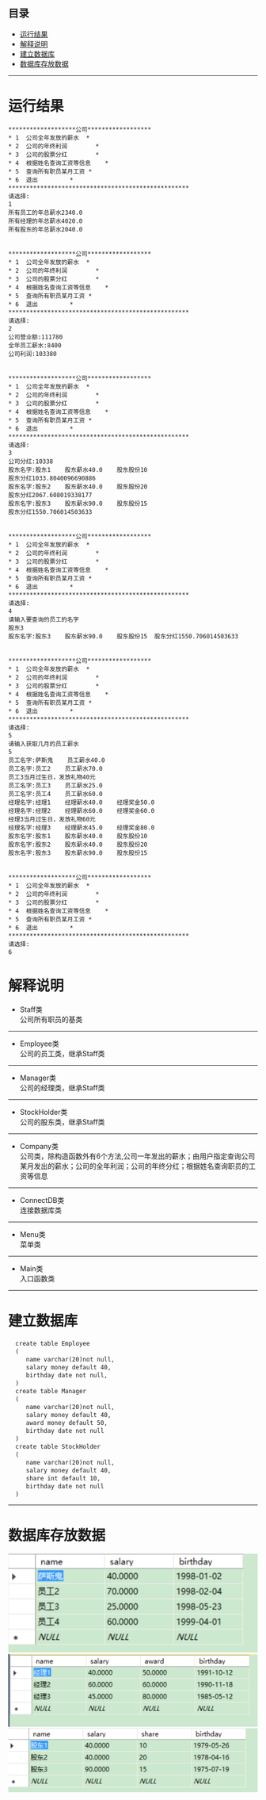## 目录
* [运行结果](#运行结果)
* [解释说明](#解释说明)
* [建立数据库](#建立数据库)
* [数据库存放数据](#数据库存放数据)
___
# 运行结果
    *******************公司******************
    * 1  公司全年发放的薪水	*
    * 2  公司的年终利润		*
    * 3  公司的股票分红		*
    * 4  根据姓名查询工资等信息	*
    * 5  查询所有职员某月工资	*
    * 6  退出			*
    ***************************************************
    请选择:
    1
    所有员工的年总薪水2340.0
    所有经理的年总薪水4020.0
    所有股东的年总薪水2040.0


    *******************公司******************
    * 1  公司全年发放的薪水	*
    * 2  公司的年终利润		*
    * 3  公司的股票分红		*
    * 4  根据姓名查询工资等信息	*
    * 5  查询所有职员某月工资	*
    * 6  退出			*
    ***************************************************
    请选择:
    2
    公司营业额:111780
    全年员工薪水:8400
    公司利润:103380


    *******************公司******************
    * 1  公司全年发放的薪水	*
    * 2  公司的年终利润		*
    * 3  公司的股票分红		*
    * 4  根据姓名查询工资等信息	*
    * 5  查询所有职员某月工资	*
    * 6  退出			*
    ***************************************************
    请选择:
    3
    公司分红:10338
    股东名字:股东1	股东薪水40.0	股东股份10	
    股东分红1033.8040096690886
    股东名字:股东2	股东薪水40.0	股东股份20	
    股东分红2067.608019338177
    股东名字:股东3	股东薪水90.0	股东股份15	
    股东分红1550.706014503633


    *******************公司******************
    * 1  公司全年发放的薪水	*
    * 2  公司的年终利润		*
    * 3  公司的股票分红		*
    * 4  根据姓名查询工资等信息	*
    * 5  查询所有职员某月工资	*
    * 6  退出			*
    ***************************************************
    请选择:
    4
    请输入要查询的员工的名字
    股东3
    股东名字:股东3	股东薪水90.0	股东股份15	股东分红1550.706014503633


    *******************公司******************
    * 1  公司全年发放的薪水	*
    * 2  公司的年终利润		*
    * 3  公司的股票分红		*
    * 4  根据姓名查询工资等信息	*
    * 5  查询所有职员某月工资	*
    * 6  退出			*
    ***************************************************
    请选择:
    5
    请输入获取几月的员工薪水
    5
    员工名字:萨斯鬼	员工薪水40.0
    员工名字:员工2	员工薪水70.0
    员工3当月过生日，发放礼物40元
    员工名字:员工3	员工薪水25.0
    员工名字:员工4	员工薪水60.0
    经理名字:经理1	经理薪水40.0	经理奖金50.0
    经理名字:经理2	经理薪水60.0	经理奖金60.0
    经理3当月过生日，发放礼物60元
    经理名字:经理3	经理薪水45.0	经理奖金80.0
    股东名字:股东1	股东薪水40.0	股东股份10
    股东名字:股东2	股东薪水40.0	股东股份20
    股东名字:股东3	股东薪水90.0	股东股份15


    *******************公司******************
    * 1  公司全年发放的薪水	*
    * 2  公司的年终利润		*
    * 3  公司的股票分红		*
    * 4  根据姓名查询工资等信息	*
    * 5  查询所有职员某月工资	*
    * 6  退出			*
    ***************************************************
    请选择:
    6
# 解释说明
* Staff类</br>
公司所有职员的基类
***
* Employee类</br>
公司的员工类，继承Staff类
***
* Manager类</br>
公司的经理类，继承Staff类
***
* StockHolder类</br>
公司的股东类，继承Staff类
***
* Company类</br>
公司类，除构造函数外有6个方法,公司一年发出的薪水；由用户指定查询公司某月发出的薪水；公司的全年利润；公司的年终分红；根据姓名查询职员的工资等信息
***
* ConnectDB类</br>
连接数据库类
***
* Menu类</br>
菜单类
***
* Main类</br>
入口函数类
***
# 建立数据库
      create table Employee
      (
         name varchar(20)not null,
         salary money default 40,
         birthday date not null,	
      )
      create table Manager
      (
         name varchar(20)not null,
         salary money default 40,
         award money default 50,
         birthday date not null
      )
      create table StockHolder
      (
         name varchar(20)not null,
         salary money default 40,
         share int default 10,
         birthday date not null
      )
***
# 数据库存放数据
![image](https://github.com/thunderstudying/java/blob/master/pictures/Employee%E8%A1%A8%E6%95%B0%E6%8D%AE.png "Employee表数据")
![image](https://github.com/thunderstudying/java/blob/master/pictures/Manager%E8%A1%A8%E6%95%B0%E6%8D%AE.png "Manager表数据")
![image](https://github.com/thunderstudying/java/blob/master/pictures/StockHolder%E8%A1%A8%E6%95%B0%E6%8D%AE.png "StockHolder表数据")

